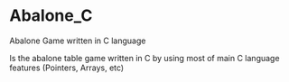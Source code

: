 # Abalone_C
Abalone Game written in C language 

Is the abalone table game written in C by using most of main C language features (Pointers, Arrays, etc)

